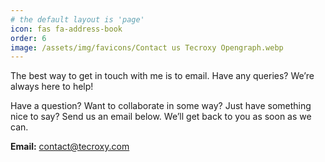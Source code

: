 ```yaml
---
# the default layout is 'page'
icon: fas fa-address-book
order: 6
image: /assets/img/favicons/Contact us Tecroxy Opengraph.webp
---
```


The best way to get in touch with me is to email. Have any queries? We’re always here to help! 

Have a question? Want to collaborate in some way? Just have something nice to say? Send us an email below. We’ll get back to you as soon as we can.

**Email:** contact@tecroxy.com
